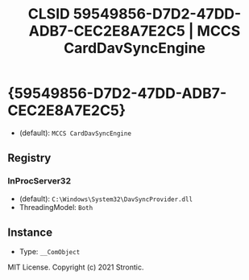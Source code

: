 ﻿---
title: "CLSID 59549856-D7D2-47DD-ADB7-CEC2E8A7E2C5 | MCCS CardDavSyncEngine"
excerpt: What is COM-Object CLSID 59549856-D7D2-47DD-ADB7-CEC2E8A7E2C5?
---

# {59549856-D7D2-47DD-ADB7-CEC2E8A7E2C5}

* (default): `MCCS CardDavSyncEngine`

## Registry


### InProcServer32

* (default): `C:\Windows\System32\DavSyncProvider.dll`
* ThreadingModel: `Both`

## Instance

* Type: `__ComObject`

MIT License. Copyright (c) 2021 Strontic.


